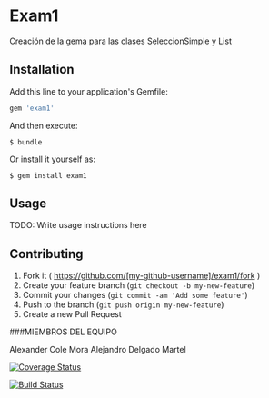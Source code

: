 # Exam1

Creación de la gema para las clases SeleccionSimple y List

## Installation

Add this line to your application's Gemfile:

```ruby
gem 'exam1'
```

And then execute:

    $ bundle

Or install it yourself as:

    $ gem install exam1

## Usage

TODO: Write usage instructions here

## Contributing

1. Fork it ( https://github.com/[my-github-username]/exam1/fork )
2. Create your feature branch (`git checkout -b my-new-feature`)
3. Commit your changes (`git commit -am 'Add some feature'`)
4. Push to the branch (`git push origin my-new-feature`)
5. Create a new Pull Request

###MIEMBROS DEL EQUIPO

Alexander Cole Mora
Alejandro Delgado Martel

[![Coverage Status](https://img.shields.io/coveralls/alu0100767421/Practica08.svg)](https://coveralls.io/r/alu0100767421/Practica08)

[![Build Status](https://travis-ci.org/alu0100767421/Practica08.svg?branch=master)](https://travis-ci.org/alu0100767421/Practica08)
